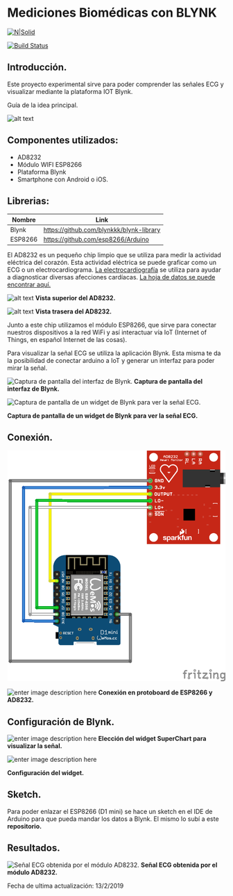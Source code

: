 # Mediciones Biomédicas con BLYNK

[![N|Solid](https://cldup.com/dTxpPi9lDf.thumb.png)](https://nodesource.com/products/nsolid)

[![Build Status](https://travis-ci.org/joemccann/dillinger.svg?branch=master)](https://travis-ci.org/joemccann/dillinger)


## Introducción.

Este proyecto experimental sirve para poder comprender las señales ECG y visualizar mediante la plataforma IOT Blynk.

Guía de la idea principal.

![alt text](https://i.ibb.co/SyHTMN8/guia.jpg)


## Componentes utilizados:

- AD8232
- Módulo WIFI ESP8266
- Plataforma Blynk
- Smartphone con Android o iOS.

## Librerias:

| Nombre | Link |
| ------ | ------ |
| Blynk | https://github.com/blynkkk/blynk-library |
| ESP8266 | https://github.com/esp8266/Arduino |



El AD8232 es un pequeño chip limpio que se utiliza para medir la actividad eléctrica del corazón. Esta actividad eléctrica se puede graficar como un ECG o un electrocardiograma. [La electrocardiografía](http://www.google.com/url?q=http%3A%2F%2Fen.wikipedia.org%2Fwiki%2FElectrocardiography&sa=D&sntz=1&usg=AFQjCNFkfQENaNwNmE8lPuLXEWowH2vmDw) se utiliza para ayudar a diagnosticar diversas afecciones cardíacas. [La hoja de datos se puede encontrar aquí.](https://www.google.com/url?q=https%3A%2F%2Fcdn.sparkfun.com%2Fdatasheets%2FSensors%2FBiometric%2FAD8232.pdf&sa=D&sntz=1&usg=AFQjCNHg88_nHpAuxrkuqW3gXtkZb-oQyA)

![alt text](https://lh3.googleusercontent.com/-4P8f28zRm-wsjHxSEAPNS7eP0Ba8V68EvsYifjYN7C4dbzWpafizacCefCAtQjp4nZCZ6F3=w371)
**Vista superior del AD8232.**

![alt text](https://lh4.googleusercontent.com/yutNu6VZSA2hBRm2IKkf-vmsVopUUKJzbAfvXZCnOUTvh8Ji3wqk_PBN9uLVN1HtD3gmWMhlmm1U-HNfWC5H6NzNCm0W_LIg_n38brV5hC0yLegLmPI=w271)
**Vista trasera del AD8232.**

Junto a este chip utilizamos el módulo ESP8266, que sirve para conectar nuestros dispositivos a la red WiFi y así interactuar vía IoT (Internet of Things, en español Internet de las cosas).

Para visualizar la señal ECG se utiliza la aplicación Blynk. Esta misma te da la posibilidad de conectar arduino a IoT y generar un interfaz para poder mirar la señal.

![Captura de pantalla del interfaz de Blynk.](https://lh4.googleusercontent.com/QfvGizzcpzJI4Cjlx4MXzsBZHv4XG4Rb0xaQ-FmtfiXJzoYgxZvOPCQVzQ7iCO5l0tvpg9aDlKMl9DNvvRueiHA6uPPp1fymYuZ3SjfzxhL-PRC7ywVn=w271)
**Captura de pantalla del interfaz de Blynk.**

![Captura de pantalla de un widget de Blynk para ver la señal ECG.](https://lh4.googleusercontent.com/247a-3uPervsP4PMa4Mt1SyWyghgEpH0C7oN1ZWWEDVB_6XFAxxNX9zn0f83ldkz17nr2rlHQ_ai49UFrhKK3IJxRr_EefdvdLWouhOAyWSJSBhB1w=w874)

**Captura de pantalla de un widget de Blynk para ver la señal ECG.**


## Conexión.

![Conexión.](https://github.com/pablolezcano/Mediciones-Biom-dicas-con-la-plataforma-IOT-Blynk/blob/master/imagenes/wemos%20d1%20+%20ad8232.png?raw=true)

![enter image description here](https://lh5.googleusercontent.com/8JK63Phv6ORxzhL06qOYG7Gl3topoBwBHRNrdk0lsqvA8spvTfl9THBynx-LxE7vyDLgIg53=w371)
**Conexión en protoboard de ESP8266 y AD8232.**

## Configuración de Blynk.

![enter image description here](https://lh6.googleusercontent.com/3My3maXM_7AMXw2nQAKwER-6Y1KlSoKkZlLtKDK90eZWj8_1z2ah6uzZXItraKYE6utyCqw=w371)
**Elección del widget SuperChart para visualizar la señal.**

![enter image description here](https://lh5.googleusercontent.com/-YSrbkkdYkFQ2fMz7T-pcXZy9BRnFlFYxn7gGvude9T24MXke_lVzxMlj8bgDU---zQK1tLNhw=w371)

**Configuración del widget.**


## Sketch.
Para poder enlazar el ESP8266 (D1 mini) se hace un sketch en el IDE de Arduino para que pueda mandar los datos a Blynk.
El mismo lo subí a este **repositorio.** 

## Resultados.

![Señal ECG obtenida por el módulo AD8232.](https://lh4.googleusercontent.com/FabBnyfKNQ7B_kxzghTbYFDijIKXdWiFNflBjt8fMXaunV0UQTjv_awFM9-593JGe8tVfPQqfRvKfo3xwNkY9SK-Vw4zcoZ0cYyOpmI2T_d3S7EKhhg=w673)
**Señal ECG obtenida por el módulo AD8232.**




Fecha de ultima actualización: 13/2/2019

